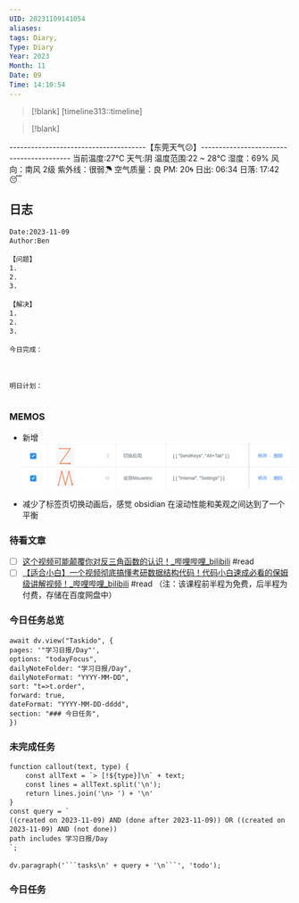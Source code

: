 ```yaml
---
UID: 20231109141054
aliases: 
tags: Diary,
Type: Diary
Year: 2023
Month: 11
Date: 09
Time: 14:10:54
---
```

> [!blank] 
> [timeline313::timeline]

>[!blank]
> 
--------------------------------------【东莞天气😕】-----------------------------------------
当前温度:27℃
天气:阴
温度范围:22 ~ 28℃
湿度：69%
风向：南风 2级
紫外线：很弱☂
空气质量：良 PM: 20🌀
日出: 06:34 日落: 17:42😴

## 日志

```
Date:2023-11-09
Author:Ben

【问题】
1.
2.
3.

【解决】
1.
2.
3.

今日完成：



明日计划：


```

### MEMOS

- 新增![](asset/Pasted%20image%2020231109170219.png)

- 减少了标签页切换动画后，感觉 obsidian 在滚动性能和美观之间达到了一个平衡


### 待看文章

- [ ] [这个视频可能颠覆你对反三角函数的认识！\_哔哩哔哩\_bilibili](https://www.bilibili.com/video/BV1oC4y1G7Zk/?vd_source=97aac83545615ccfa037d5595ed8e947) #read 
- [ ] [【适合小白】一个视频彻底搞懂考研数据结构代码！代码小白速成必看的保姆级讲解视频！\_哔哩哔哩\_bilibili](https://www.bilibili.com/video/BV1Xz4y1a7Y2/?spm_id_from=333.999.0.0&vd_source=1f9072e850dde202d6ddd4c60d9d334d) #read （注：该课程前半程为免费，后半程为付费，存储在百度网盘中）

### 今日任务总览

```dataviewjs
await dv.view("Taskido", {
pages: '"学习日报/Day"',
options: "todayFocus",
dailyNoteFolder: "学习日报/Day",
dailyNoteFormat: "YYYY-MM-DD",
sort: "t=>t.order",
forward: true,
dateFormat: "YYYY-MM-DD-dddd",
section: "### 今日任务",
})
```

### 未完成任务

```dataviewjs
function callout(text, type) {
    const allText = `> [!${type}]\n` + text;
    const lines = allText.split('\n');
    return lines.join('\n> ') + '\n'
}
const query = `
((created on 2023-11-09) AND (done after 2023-11-09)) OR ((created on 2023-11-09) AND (not done))
path includes 学习日报/Day
`;

dv.paragraph('```tasks\n' + query + '\n```', 'todo');
```


### 今日任务
